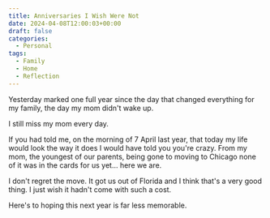 ```yaml
---
title: Anniversaries I Wish Were Not
date: 2024-04-08T12:00:03+00:00
draft: false
categories:
  - Personal
tags:
  - Family
  - Home
  - Reflection
---
```


Yesterday marked one full year since the day that changed everything for my family, the day my mom didn't wake up.

I still miss my mom every day.

If you had told me, on the morning of 7 April last year, that today my life would look the way it does I would have told you you're crazy. From my mom, the youngest of our parents, being gone to moving to Chicago none of it was in the cards for us yet... here we are.

I don't regret the move. It got us out of Florida and I think that's a very good thing. I just wish it hadn't come with such a cost.

Here's to hoping this next year is far less memorable.